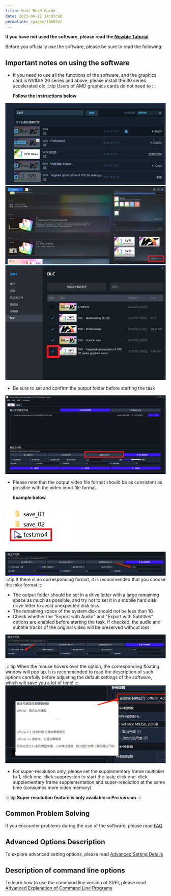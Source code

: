 ```yaml
---
title: Must Read Guide
date: 2023-04-22 14:09:00
permalink: /pages/f8b952/
---
```



**If you have not used the software, please read the [Newbie Tutorial](/pages/0e988c)**

Before you officially use the software, please be sure to read the following:

## Important notes on using the software

- If you need to use all the functions of the software, and the graphics card is NVIDIA 20 series and above, please install the 30 series accelerated dlc
:::tip
Users of AMD graphics cards do not need to
:::

    **Follow the instructions below**

![img](/Statics/UserGuide/28.png)
![img](/Statics/UserGuide/29.png)
![img](/Statics/UserGuide/30.png)


- Be sure to set and confirm the output folder before starting the task

![img](/Statics/UserGuide/31.png)

- Please note that the output video file format should be as consistent as possible with the video input file format
  
    **Example below**

![img](/Statics/UserGuide/1.png)
![img](/Statics/UserGuide/2.png)
:::tip
If there is no corresponding format, it is recommended that you choose the mkv format
:::
- The output folder should be set in a drive letter with a large remaining space as much as possible, and try not to set it in a mobile hard disk drive letter to avoid unexpected disk loss
- The remaining space of the system disk should not be less than 1G
- Check whether the "Export with Audio" and "Export with Subtitles" options are enabled before starting the task. If checked, the audio and subtitle tracks of the original video will be preserved without loss

![img](/Statics/UserGuide/3.png)

::: tip
When the mouse hovers over the option, the corresponding floating window will pop up. It is recommended to read the description of such options carefully before adjusting the default settings of the software, which will save you a lot of time!
:::
![img](/Statics/UserGuide/4.png)

- For super-resolution only, please set the supplementary frame multiplier to 1, click one-click suppression to start the task; click one-click supplementary frame supplementation and super-resolution at the same time (consumes more video memory)

::: tip
**Super resolution feature is only available in Pro version**
:::

## Common Problem Solving

If you encounter problems during the use of the software, please read [FAQ](/pages/9cc27d)

## Advanced Options Description

To explore advanced setting options, please read [Advanced Setting Details](/pages/052617/)

## Description of command line options

To learn how to use the command line version of SVFI, please read [Advanced Explanation of Command Line Programs](/pages/ceb849/)